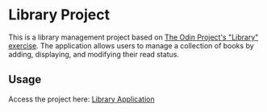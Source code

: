 # Library Project

This is a library management project based on [The Odin Project's "Library" exercise](https://www.theodinproject.com/lessons/node-path-javascript-library). The application allows users to manage a collection of books by adding, displaying, and modifying their read status.

## Usage

Access the project here: [Library Application](https://matejadb.github.io/library/)
